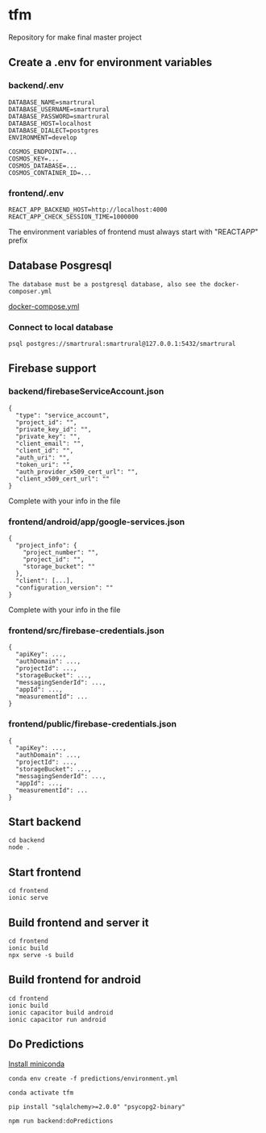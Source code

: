 # tfm

Repository for make final master project

## Create a .env for environment variables

### backend/.env

```
DATABASE_NAME=smartrural
DATABASE_USERNAME=smartrural
DATABASE_PASSWORD=smartrural
DATABASE_HOST=localhost
DATABASE_DIALECT=postgres
ENVIRONMENT=develop

COSMOS_ENDPOINT=...
COSMOS_KEY=...
COSMOS_DATABASE=...
COSMOS_CONTAINER_ID=...
```

### frontend/.env

```
REACT_APP_BACKEND_HOST=http://localhost:4000
REACT_APP_CHECK_SESSION_TIME=1000000
```

The environment variables of frontend must always start with "REACT*APP*" prefix

## Database Posgresql

```
The database must be a postgresql database, also see the docker-composer.yml
```

[docker-compose.yml](https://github.com/guilogar/tfg/blob/main/docker-compose.yml)

### Connect to local database

```
psql postgres://smartrural:smartrural@127.0.0.1:5432/smartrural
```

## Firebase support

### backend/firebaseServiceAccount.json

```
{
  "type": "service_account",
  "project_id": "",
  "private_key_id": "",
  "private_key": "",
  "client_email": "",
  "client_id": "",
  "auth_uri": "",
  "token_uri": "",
  "auth_provider_x509_cert_url": "",
  "client_x509_cert_url": ""
}
```

Complete with your info in the file

### frontend/android/app/google-services.json

```
{
  "project_info": {
    "project_number": "",
    "project_id": "",
    "storage_bucket": ""
  },
  "client": [...],
  "configuration_version": ""
}
```

Complete with your info in the file

### frontend/src/firebase-credentials.json

```
{
  "apiKey": ...,
  "authDomain": ...,
  "projectId": ...,
  "storageBucket": ...,
  "messagingSenderId": ...,
  "appId": ...,
  "measurementId": ...
}
```

### frontend/public/firebase-credentials.json

```
{
  "apiKey": ...,
  "authDomain": ...,
  "projectId": ...,
  "storageBucket": ...,
  "messagingSenderId": ...,
  "appId": ...,
  "measurementId": ...
}
```

## Start backend

```
cd backend
node .
```

## Start frontend

```
cd frontend
ionic serve
```

## Build frontend and server it

```
cd frontend
ionic build
npx serve -s build
```

## Build frontend for android

```
cd frontend
ionic build
ionic capacitor build android
ionic capacitor run android
```

## Do Predictions

[Install miniconda](https://docs.conda.io/en/latest/miniconda.html)

```
conda env create -f predictions/environment.yml
```

```
conda activate tfm
```

```
pip install "sqlalchemy>=2.0.0" "psycopg2-binary"
```

```
npm run backend:doPredictions
```
